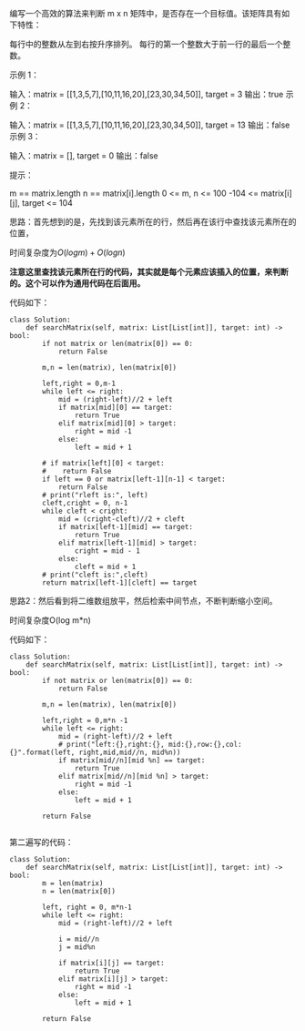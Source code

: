编写一个高效的算法来判断 m x n 矩阵中，是否存在一个目标值。该矩阵具有如下特性：

每行中的整数从左到右按升序排列。
每行的第一个整数大于前一行的最后一个整数。
 

示例 1：


输入：matrix = [[1,3,5,7],[10,11,16,20],[23,30,34,50]], target = 3
输出：true
示例 2：


输入：matrix = [[1,3,5,7],[10,11,16,20],[23,30,34,50]], target = 13
输出：false
示例 3：

输入：matrix = [], target = 0
输出：false
 

提示：

m == matrix.length
n == matrix[i].length
0 <= m, n <= 100
-104 <= matrix[i][j], target <= 104

思路：首先想到的是，先找到该元素所在的行，然后再在该行中查找该元素所在的位置，

时间复杂度为$O(logm)+O(logn)$

**注意这里查找该元素所在行的代码，其实就是每个元素应该插入的位置，来判断的。这个可以作为通用代码在后面用。**

代码如下：
```
class Solution:
    def searchMatrix(self, matrix: List[List[int]], target: int) -> bool:
        if not matrix or len(matrix[0]) == 0:
            return False

        m,n = len(matrix), len(matrix[0])

        left,right = 0,m-1
        while left <= right:
            mid = (right-left)//2 + left
            if matrix[mid][0] == target:
                return True
            elif matrix[mid][0] > target:
                right = mid -1
            else:
                left = mid + 1
        
        # if matrix[left][0] < target:
        #    return False
        if left == 0 or matrix[left-1][n-1] < target:
            return False
        # print("rleft is:", left)
        cleft,cright = 0, n-1
        while cleft < cright:
            mid = (cright-cleft)//2 + cleft
            if matrix[left-1][mid] == target:
                return True
            elif matrix[left-1][mid] > target:
                cright = mid - 1
            else:
                cleft = mid + 1  
        # print("cleft is:",cleft)
        return matrix[left-1][cleft] == target
```

思路2：然后看到将二维数组放平，然后检索中间节点，不断判断缩小空间。

时间复杂度O(log m*n)

代码如下：
```
class Solution:
    def searchMatrix(self, matrix: List[List[int]], target: int) -> bool:
        if not matrix or len(matrix[0]) == 0:
            return False

        m,n = len(matrix), len(matrix[0])

        left,right = 0,m*n -1
        while left <= right:
            mid = (right-left)//2 + left
            # print("left:{},right:{}, mid:{},row:{},col:{}".format(left, right,mid,mid//n, mid%n))
            if matrix[mid//n][mid %n] == target:
                return True
            elif matrix[mid//n][mid %n] > target:
                right = mid -1
            else:
                left = mid + 1

        return False
 
```



第二遍写的代码：
```
class Solution:
    def searchMatrix(self, matrix: List[List[int]], target: int) -> bool:
        m = len(matrix)
        n = len(matrix[0])

        left, right = 0, m*n-1
        while left <= right:
            mid = (right-left)//2 + left

            i = mid//n
            j = mid%n 

            if matrix[i][j] == target:
                return True 
            elif matrix[i][j] > target:
                right = mid -1
            else:
                left = mid + 1
        
        return False
```